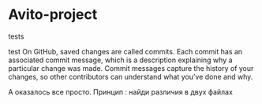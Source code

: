 # Avito-project

tests

test
On GitHub, saved changes are called commits. Each commit has an associated commit message, which is a description explaining why a particular change was made. Commit messages capture the history of your changes, so other contributors can understand what you’ve done and why.


А оказалось все просто. Принцип : найди различия в двух файлах 
